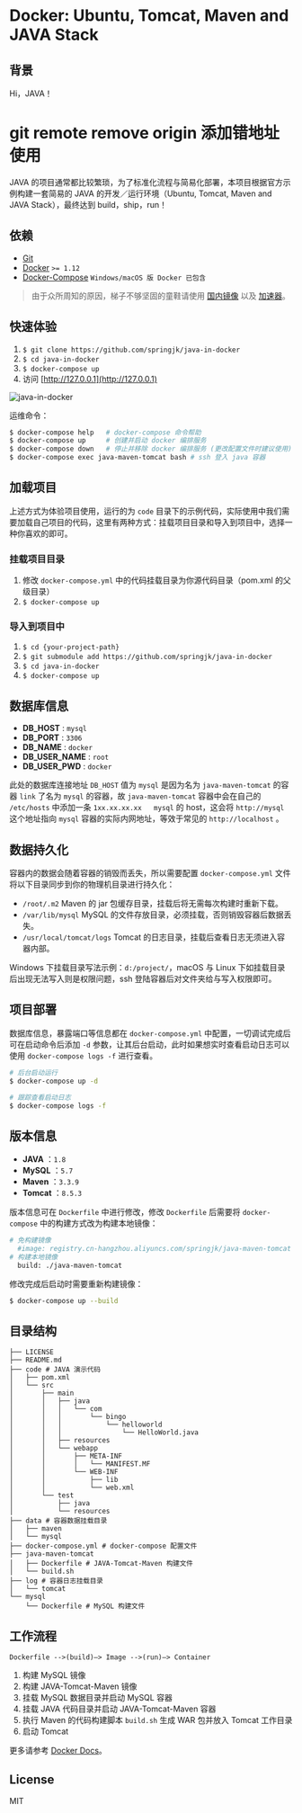 # Docker: Ubuntu, Tomcat, Maven and JAVA Stack
## 背景
Hi，JAVA！

# git remote remove origin 添加错地址使用

JAVA 的项目通常都比较繁琐，为了标准化流程与简易化部署，本项目根据官方示例构建一套简易的 JAVA 的开发／运行环境（Ubuntu, Tomcat, Maven and JAVA Stack），最终达到 build，ship，run！

## 依赖

* [Git](https://git-scm.com/downloads)
* [Docker](https://www.docker.com/products/docker/) `>= 1.12`
* [Docker-Compose](https://www.docker.com/products/docker/) `Windows/macOS 版 Docker 已包含`

> 由于众所周知的原因，梯子不够坚固的童鞋请使用 [国内镜像](http://get.daocloud.io/) 以及 [加速器](https://www.daocloud.io/mirror.html#accelerator-doc)。

## 快速体验
1. `$ git clone https://github.com/springjk/java-in-docker`
2. `$ cd java-in-docker`
3. `$ docker-compose up`
4. 访问 [http://127.0.0.1](http://127.0.0.1)

<!-- more -->

![java-in-docker](http://oac57xnsh.bkt.clouddn.com/java-in-docker.jpg)

运维命令：

```bash
$ docker-compose help   # docker-compose 命令帮助
$ docker-compose up     # 创建并启动 docker 编排服务
$ docker-compose down   # 停止并移除 docker 编排服务 (更改配置文件时建议使用)
$ docker-compose exec java-maven-tomcat bash # ssh 登入 java 容器
```


## 加载项目
上述方式为体验项目使用，运行的为 `code` 目录下的示例代码，实际使用中我们需要加载自己项目的代码，这里有两种方式：挂载项目目录和导入到项目中，选择一种你喜欢的即可。

### 挂载项目目录
1. 修改 `docker-compose.yml` 中的代码挂载目录为你源代码目录（pom.xml 的父级目录）
2. `$ docker-compose up`

### 导入到项目中
1. `$ cd {your-project-path}`
2. `$ git submodule add https://github.com/springjk/java-in-docker`
2. `$ cd java-in-docker`
3. `$ docker-compose up`

## 数据库信息
* **DB_HOST** : `mysql`
* **DB_PORT** : `3306`
* **DB_NAME** : `docker`
* **DB_USER_NAME** : `root`
* **DB_USER_PWD** : `docker`

此处的数据库连接地址 `DB_HOST` 值为 `mysql` 是因为名为 `java-maven-tomcat` 的容器 `link` 了名为 `mysql` 的容器，故 `java-maven-tomcat` 容器中会在自己的 `/etc/hosts` 中添加一条 `1xx.xx.xx.xx   mysql` 的 host，这会将 `http://mysql` 这个地址指向 `mysql` 容器的实际内网地址，等效于常见的 `http://localhost` 。

## 数据持久化
容器内的数据会随着容器的销毁而丢失，所以需要配置 `docker-compose.yml` 文件将以下目录同步到你的物理机目录进行持久化：

* `/root/.m2` Maven 的 jar 包缓存目录，挂载后将无需每次构建时重新下载。
* `/var/lib/mysql` MySQL 的文件存放目录，必须挂载，否则销毁容器后数据丢失。
* `/usr/local/tomcat/logs` Tomcat 的日志目录，挂载后查看日志无须进入容器内部。

Windows 下挂载目录写法示例：`d:/project/`，macOS 与 Linux 下如挂载目录后出现无法写入则是权限问题，ssh 登陆容器后对文件夹给与写入权限即可。

## 项目部署
数据库信息，暴露端口等信息都在 `docker-compose.yml` 中配置，一切调试完成后可在启动命令后添加 `-d` 参数，让其后台启动，此时如果想实时查看启动日志可以使用 `docker-compose logs -f` 进行查看。

``` bash
# 后台启动运行
$ docker-compose up -d

# 跟踪查看启动日志
$ docker-compose logs -f
```

## 版本信息
* **JAVA** ：`1.8`
* **MySQL** ：`5.7`
* **Maven** ：`3.3.9`
* **Tomcat** ：`8.5.3`

版本信息可在 `Dockerfile` 中进行修改，修改 `Dockerfile` 后需要将 `docker-compose` 中的构建方式改为构建本地镜像：

``` bash
# 免构建镜像
  #image: registry.cn-hangzhou.aliyuncs.com/springjk/java-maven-tomcat
# 构建本地镜像
  build: ./java-maven-tomcat
```

修改完成后启动时需要重新构建镜像：

``` bash
$ docker-compose up --build
```

## 目录结构

```
├── LICENSE
├── README.md
├── code # JAVA 演示代码
│   ├── pom.xml
│   └── src
│       ├── main
│       │   ├── java
│       │   │   └── com
│       │   │       └── bingo
│       │   │           └── helloworld
│       │   │               └── HelloWorld.java
│       │   ├── resources
│       │   └── webapp
│       │       ├── META-INF
│       │       │   └── MANIFEST.MF
│       │       └── WEB-INF
│       │           ├── lib
│       │           └── web.xml
│       └── test
│           ├── java
│           └── resources
├── data # 容器数据挂载目录
│   ├── maven
│   └── mysql
├── docker-compose.yml # docker-compose 配置文件
├── java-maven-tomcat
│   ├── Dockerfile # JAVA-Tomcat-Maven 构建文件
│   └── build.sh
├── log # 容器日志挂载目录
│   └── tomcat
└── mysql
    └── Dockerfile # MySQL 构建文件
```

## 工作流程
`Dockerfile -->(build)–> Image -->(run)–> Container`

1. 构建 MySQL 镜像
2. 构建 JAVA-Tomcat-Maven 镜像
3. 挂载 MySQL 数据目录并启动 MySQL 容器
4. 挂载 JAVA 代码目录并启动 JAVA-Tomcat-Maven 容器
5. 执行 Maven 的代码构建脚本 `build.sh` 生成 WAR 包并放入 Tomcat 工作目录
6. 启动 Tomcat

更多请参考 [Docker Docs](https://docs.docker.com/)。

## License
MIT